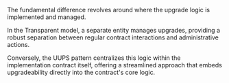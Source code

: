 The fundamental difference revolves around where the upgrade logic is implemented and managed. 

In the Transparent model, a separate entity manages upgrades, providing a robust separation between regular contract interactions and administrative actions. 

Conversely, the UUPS pattern centralizes this logic within the implementation contract itself, offering a streamlined approach that embeds upgradeability directly into the contract's core logic.
